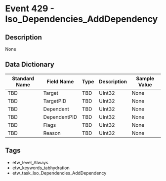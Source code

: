# Event 429 - Iso_Dependencies_AddDependency

## Description
None

## Data Dictionary
|Standard Name|Field Name|Type|Description|Sample Value|
|---|---|---|---|---|
|TBD|Target|TBD|UInt32|None|None|
|TBD|TargetPID|TBD|UInt32|None|None|
|TBD|Dependent|TBD|UInt32|None|None|
|TBD|DependentPID|TBD|UInt32|None|None|
|TBD|Flags|TBD|UInt32|None|None|
|TBD|Reason|TBD|UInt32|None|None|

## Tags
* etw_level_Always
* etw_keywords_tabhydration
* etw_task_Iso_Dependencies_AddDependency